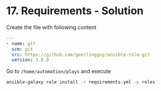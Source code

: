 # 17. Requirements - Solution

Create the file with following content
```yml
---
- name: git
  scm: git
  src: https://github.com/geerlingguy/ansible-role-git
  version: 3.0.0 
```

Go to `/home/automation/plays` and execute
```bash
ansible-galaxy role install -r requirements.yml -p roles
```